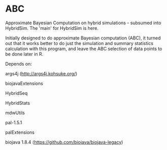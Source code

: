 # ABC
Approximate Bayesian Computation on hybrid simulations - subsumed into HybridSim. The 'main' for HybridSim is here.

Initially designed to do approximate Bayesian computation (ABC), it turned out that it works better to
do just the simulation and summary statistics calculation with this program, and leave the ABC selection of
data points to be done later in R.

Depends on:

args4j (http://args4j.kohsuke.org/)

biojavaExtensions

HybridSeq

HybridStats

mdwUtils

pal-1.5.1

palExtensions

biojava 1.8.4 (https://github.com/biojava/biojava-legacy)
